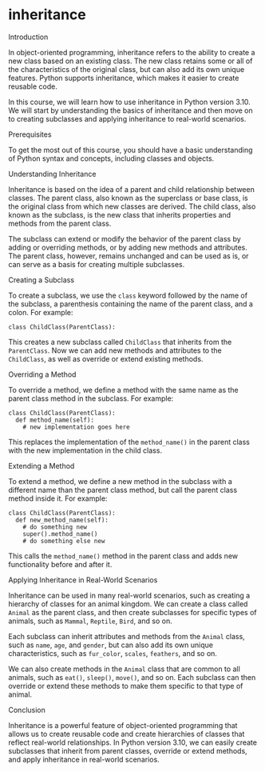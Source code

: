 
inheritance
===========
Introduction

In object-oriented programming, inheritance refers to the ability to create a new class based on an existing class. The new class retains some or all of the characteristics of the original class, but can also add its own unique features. Python supports inheritance, which makes it easier to create reusable code.

In this course, we will learn how to use inheritance in Python version 3.10. We will start by understanding the basics of inheritance and then move on to creating subclasses and applying inheritance to real-world scenarios.

Prerequisites

To get the most out of this course, you should have a basic understanding of Python syntax and concepts, including classes and objects.

Understanding Inheritance

Inheritance is based on the idea of a parent and child relationship between classes. The parent class, also known as the superclass or base class, is the original class from which new classes are derived. The child class, also known as the subclass, is the new class that inherits properties and methods from the parent class.

The subclass can extend or modify the behavior of the parent class by adding or overriding methods, or by adding new methods and attributes. The parent class, however, remains unchanged and can be used as is, or can serve as a basis for creating multiple subclasses.

Creating a Subclass

To create a subclass, we use the `class` keyword followed by the name of the subclass, a parenthesis containing the name of the parent class, and a colon. For example:

```
class ChildClass(ParentClass):
```

This creates a new subclass called `ChildClass` that inherits from the `ParentClass`. Now we can add new methods and attributes to the `ChildClass`, as well as override or extend existing methods.

Overriding a Method

To override a method, we define a method with the same name as the parent class method in the subclass. For example:

```
class ChildClass(ParentClass):
  def method_name(self):
    # new implementation goes here
```

This replaces the implementation of the `method_name()` in the parent class with the new implementation in the child class.

Extending a Method

To extend a method, we define a new method in the subclass with a different name than the parent class method, but call the parent class method inside it. For example:

```
class ChildClass(ParentClass):
  def new_method_name(self):
    # do something new
    super().method_name()
    # do something else new
```

This calls the `method_name()` method in the parent class and adds new functionality before and after it.

Applying Inheritance in Real-World Scenarios

Inheritance can be used in many real-world scenarios, such as creating a hierarchy of classes for an animal kingdom. We can create a class called `Animal` as the parent class, and then create subclasses for specific types of animals, such as `Mammal`, `Reptile`, `Bird`, and so on.

Each subclass can inherit attributes and methods from the `Animal` class, such as `name`, `age`, and `gender`, but can also add its own unique characteristics, such as `fur_color`, `scales`, `feathers`, and so on.

We can also create methods in the `Animal` class that are common to all animals, such as `eat()`, `sleep()`, `move()`, and so on. Each subclass can then override or extend these methods to make them specific to that type of animal.

Conclusion

Inheritance is a powerful feature of object-oriented programming that allows us to create reusable code and create hierarchies of classes that reflect real-world relationships. In Python version 3.10, we can easily create subclasses that inherit from parent classes, override or extend methods, and apply inheritance in real-world scenarios.